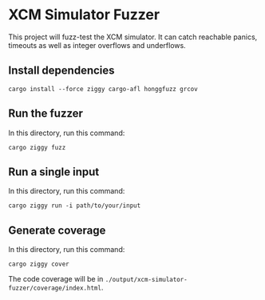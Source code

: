 # XCM Simulator Fuzzer

This project will fuzz-test the XCM simulator. It can catch reachable panics, timeouts as well as integer overflows and
underflows.

## Install dependencies

```
cargo install --force ziggy cargo-afl honggfuzz grcov
```

## Run the fuzzer

In this directory, run this command:

```
cargo ziggy fuzz
```

## Run a single input

In this directory, run this command:

```
cargo ziggy run -i path/to/your/input
```

## Generate coverage

In this directory, run this command:

```
cargo ziggy cover
```

The code coverage will be in `./output/xcm-simulator-fuzzer/coverage/index.html`.
